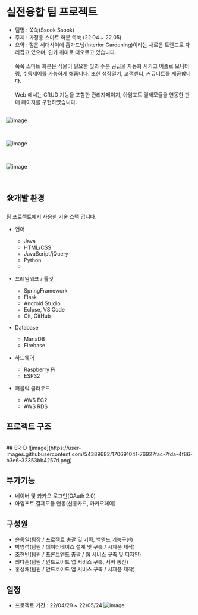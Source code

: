 # 실전융합 팀 프로젝트
  - 팀명 : 쑥쑥(Ssook Ssook)
  - 주제 : 가정용 스마트 화분 쑥쑥 (22.04 ~ 22.05)
  - 요약 : 젊은 세대사이에 홈가드닝(Interior Gardening)이라는 새로운 트렌드로 자리잡고 있으며, 인기 취미로 떠오르고 있습니다. <br><br> 쑥쑥 스마트 화분은 식물이 필요한 빛과 수분 공급을 자동화 시키고 어플로 모니터링, 수동제어를 가능하게 해줍니다. 또한 성장일기, 고객센터, 커뮤니트를 제공합니다.<br><br> Web 에서는 CRUD  기능을 포함한 관리자페이지, 아임포트 결제모듈을 연동한 판매 페이지를 구현하였습니다. <br><br>
  
![image](https://user-images.githubusercontent.com/54389682/170689982-d767bb13-5fdf-451d-ab04-f8ebbde63a3a.png) 

<br>

![image](https://user-images.githubusercontent.com/54389682/170690163-1a96edab-110e-49ae-8f85-52332c83004a.png)

<br>

![image](https://user-images.githubusercontent.com/54389682/170690097-3e8a0b84-0877-4e4b-a1f8-55bef8cffc52.png)

<br>



## 🛠개발 환경
팀 프로젝트에서 사용한 기술 스택 입니다.

- 언어
	- Java
	- HTML/CSS
	- JavaScript/jQuery
	- Python
	- 
- 프레임워크 / 툴킷 
	- SpringFramework
	- Flask
	- Android Studio
	- Eclpse, VS Code
	- Git, GitHub

- Database
	- MariaDB
	- Firebase
- 하드웨어
	- Raspberry Pi
	- ESP32
- 퍼블릭 클라우드
    - AWS EC2
    - AWS RDS

## 프로젝트 구조

<br>
## ER-D
![image](https://user-images.githubusercontent.com/54389682/170691041-76927fac-7fda-4f86-b3e6-32353bb4257d.png)

## 부가기능
- 네이버 및 카카오 로그인(OAuth 2.0)
- 아임포트 결제모듈 연동(신용카드, 카카오페이)

## 구성원

- 윤동일(팀장 / 프로젝트 총괄 및 기획, 백엔드 기능구현)
- 박영석(팀원 / 데이터베이스 설계 및 구축 / 시제품 제작)
- 조현빈(팀원 / 프론트엔드 총괄 / 웹 서비스 구축 및 디자인)
- 최다훈(팀원 / 안드로이드 앱 서비스 구축, 서버 통신)
- 홍성채(팀원 / 안드로이드 앱 서비스 구축 / 시제품 제작)


## 일정 
- 프로젝트 기간 : 22/04/29 ~ 22/05/24
![image](https://user-images.githubusercontent.com/54389682/170426145-764c60d6-a5cd-4bdf-bbb7-9cd0b9e46176.png)


